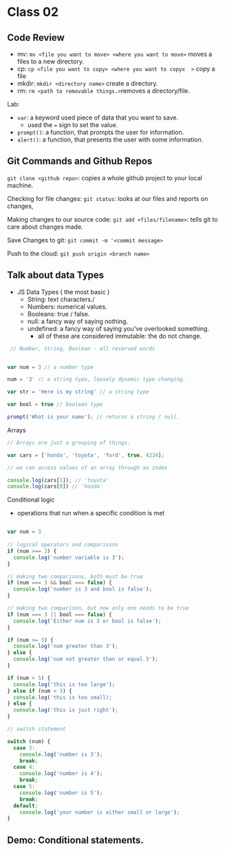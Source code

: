 # Class 02

## Code Review

- mv: `mv <file you want to move> <where you want to move>` moves a files 
to a new directory.
- cp: `cp <file you want to copy> <where you want to copyx  >` copy a file 
- mkdir: `mkdir <directory name>` create a directory.
- rm: `rm <path to removable things.>`removes a directory/file.

Lab:
- `var`: a keyword used piece of data that you want to save.
  - used the `=` sign to set the value.
- `prompt()`: a function, that prompts the user for information.
- `alert()`: a function, that presents the user with some information.

## Git Commands and Github Repos

`git clone <github repo>`: copies a whole github project to your local machine.

Checking for file changes:
`git status`: looks at our files and reports on changes,

Making changes to our source code:
`git add <files/filename>`: tells git to care about changes made.

Save Changes to git:
`git commit -m '<commit message>`

Push to the cloud:
`git push origin <branch name>`


## Talk about data Types

- JS Data Types ( the most basic ) 
  - String: text characters./
  - Numbers: numerical values.
  - Booleans: true / false.
  - null: a fancy way of saying nothing.
  - undefined: a fancy way of saying you've overlooked something.
    - all of these are considered immutable: the do not change.

```js
 // Number, String, Boolean - all reserved words


var num = 3 // a number type

num = '3' // a string type, loosely dynamic type changing.

var str = 'Here is my string' // a string type

var bool = true // boolean type

prompt('What is your name'); // returns a string / null.

```

Arrays

```js
// Arrays are just a grouping of things.

var cars = ['honda', 'toyota', 'ford', true, 4234];

// we can access values of an array through an index

console.log(cars[1]); // 'toyota'
console.log(cars[0]) // 'honda'
```

Conditional logic

- operations that run when a specific condition is met

```js

var num = 3
 
// logical operators and comparisons
if (num >== 3) {
  console.log('number variable is 3');
}

// making two comparisons, both must be true
if (num === 3 && bool === false) {
  console.log('number is 3 and bool is false');
}

// making two comparison, but now only one needs to be true
if (num === 3 || bool === false) {
  console.log('Either num is 3 or bool is false');
}

if (num >= 3) {
  console.log('num greater than 3');
} else {
  console.log('num not greater than or equal 3');
}

if (num > 5) {
  console.log('this is too large');
} else if (num < 3) {
  console.log('this is too small);
} else {
  console.log('this is just right');
}

// switch statement

switch (num) {
  case 3:
    console.log('number is 3');
    break;
  case 4:
    console.log('number is 4');
    break;
  case 5:
    console.log('number is 5');
    break;
  default:
    console.log('your number is either small or large');
}

```












## Demo: Conditional statements.